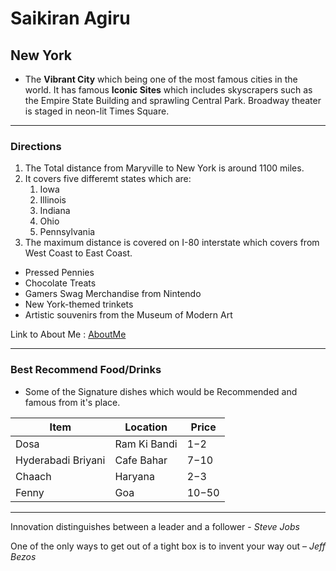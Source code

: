# Saikiran Agiru

## New York

- The **Vibrant City** which being one of the most famous cities in the world. It has famous **Iconic Sites** which includes skyscrapers such as the Empire State Building and sprawling Central Park. Broadway theater is staged in neon-lit Times Square.

---


### Directions

1. The Total distance from Maryville to New York is around 1100 miles.
2. It covers five differemt states which are:
    1. Iowa
    2. Illinois
    3. Indiana
    4. Ohio
    5. Pennsylvania
3. The maximum distance is covered on I-80 interstate which covers from West Coast to East Coast.

- Pressed Pennies
- Chocolate Treats
- Gamers Swag Merchandise from Nintendo
- New York-themed trinkets
- Artistic souvenirs from the Museum of Modern Art

Link to About Me : [AboutMe](AboutMe.md)

---

### Best Recommend Food/Drinks

- Some of the Signature dishes which would be Recommended and famous from it's place.

| Item | Location  | Price  |
|---|---|---|
| Dosa  | Ram Ki Bandi  | $1-$2  |
| Hyderabadi Briyani  | Cafe Bahar  | $7-$10 |
| Chaach  | Haryana  | $2-$3  |
| Fenny  | Goa   | $10-$50 |

---

Innovation distinguishes between a leader and a follower - *Steve Jobs*

One of the only ways to get out of a tight box is to invent your way out – *Jeff Bezos*
